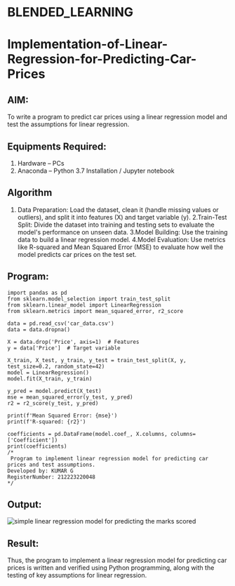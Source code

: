 # BLENDED_LEARNING
# Implementation-of-Linear-Regression-for-Predicting-Car-Prices
## AIM:
To write a program to predict car prices using a linear regression model and test the assumptions for linear regression.

## Equipments Required:
1. Hardware – PCs
2. Anaconda – Python 3.7 Installation / Jupyter notebook

## Algorithm
1. Data Preparation:
Load the dataset, clean it (handle missing values or outliers), and split it into features (X) and target variable (y).
2.Train-Test Split:
Divide the dataset into training and testing sets to evaluate the model's performance on unseen data.
3.Model Building:
Use the training data to build a linear regression model.
4.Model Evaluation:
Use metrics like R-squared and Mean Squared Error (MSE) to evaluate how well the model predicts car prices on the test set.


## Program:
```
import pandas as pd
from sklearn.model_selection import train_test_split
from sklearn.linear_model import LinearRegression
from sklearn.metrics import mean_squared_error, r2_score

data = pd.read_csv('car_data.csv')
data = data.dropna()

X = data.drop('Price', axis=1)  # Features
y = data['Price']  # Target variable

X_train, X_test, y_train, y_test = train_test_split(X, y, test_size=0.2, random_state=42)
model = LinearRegression()
model.fit(X_train, y_train)

y_pred = model.predict(X_test)
mse = mean_squared_error(y_test, y_pred)
r2 = r2_score(y_test, y_pred)

print(f'Mean Squared Error: {mse}')
print(f'R-squared: {r2}')

coefficients = pd.DataFrame(model.coef_, X.columns, columns=['Coefficient'])
print(coefficients)
/*
 Program to implement linear regression model for predicting car prices and test assumptions.
Developed by: KUMAR G
RegisterNumber: 212223220048
*/
```

## Output:
![simple linear regression model for predicting the marks scored](sam.png)


## Result:
Thus, the program to implement a linear regression model for predicting car prices is written and verified using Python programming, along with the testing of key assumptions for linear regression.
